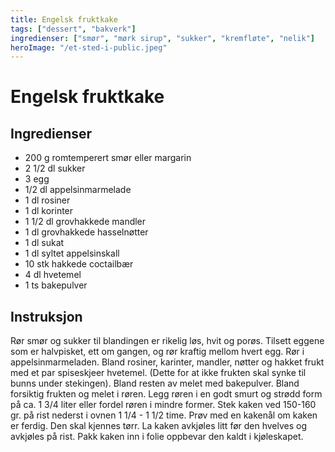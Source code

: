 ```yaml
---
title: Engelsk fruktkake
tags: ["dessert", "bakverk"]
ingredienser: ["smør", "mørk sirup", "sukker", "kremfløte", "nelik"]
heroImage: "/et-sted-i-public.jpeg"
---
```


# Engelsk fruktkake

## Ingredienser

- 200 g romtemperert smør eller margarin
- 2 1/2 dl sukker
- 3 egg
- 1/2 dl appelsinmarmelade
- 1 dl rosiner
- 1 dl korinter
- 1 1/2 dl grovhakkede mandler
- 1 dl grovhakkede hasselnøtter
- 1 dl sukat
- 1 dl syltet appelsinskall
- 10 stk hakkede coctailbær
- 4 dl hvetemel
- 1 ts bakepulver

## Instruksjon

Rør smør og sukker til blandingen er rikelig løs, hvit og porøs. Tilsett eggene som er halvpisket, ett om gangen, og rør kraftig mellom hvert egg. Rør i appelsinmarmeladen. Bland rosiner, karinter, mandler, nøtter og hakket frukt med et par spiseskjeer hvetemel. (Dette for at ikke frukten skal synke til bunns under stekingen). Bland resten av melet med bakepulver. Bland forsiktig frukten og melet i røren. Legg røren i en godt smurt og strødd form på ca. 1 3/4 liter eller fordel røren i mindre former. Stek kaken ved 150-160 gr. på rist nederst i ovnen 1 1/4 - 1 1/2 time. Prøv med en kakenål om kaken er ferdig. Den skal kjennes tørr. La kaken avkjøles litt før den hvelves og avkjøles på rist. Pakk kaken inn i folie oppbevar den kaldt i kjøleskapet.
